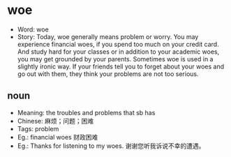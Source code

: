 # woe

- Word: woe
- Story: Today, woe generally means problem or worry. You may experience financial woes, if you spend too much on your credit card. And study hard for your classes or in addition to your academic woes, you may get grounded by your parents. Sometimes woe is used in a slightly ironic way. If your friends tell you to forget about your woes and go out with them, they think your problems are not too serious.

## noun

- Meaning: the troubles and problems that sb has
- Chinese: 麻烦；问题；困难
- Tags: problem
- Eg.: financial woes 财政困难
- Eg.: Thanks for listening to my woes. 谢谢您听我诉说不幸的遭遇。


